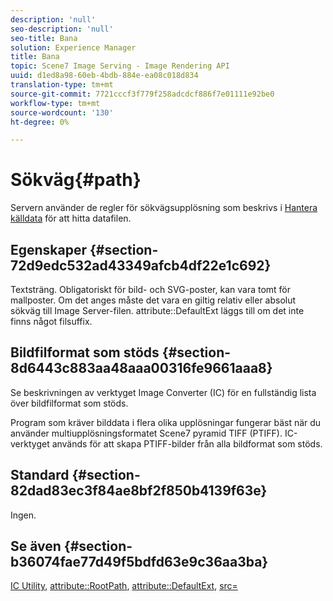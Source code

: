 ```yaml
---
description: 'null'
seo-description: 'null'
seo-title: Bana
solution: Experience Manager
title: Bana
topic: Scene7 Image Serving - Image Rendering API
uuid: d1ed8a98-60eb-4bdb-884e-ea08c018d834
translation-type: tm+mt
source-git-commit: 7721cccf3f779f258adcdcf886f7e01111e92be0
workflow-type: tm+mt
source-wordcount: '130'
ht-degree: 0%

---
```



# Sökväg{#path}

Servern använder de regler för sökvägsupplösning som beskrivs i [Hantera källdata](../../../../../../is-api/image-serving-api-ref/c-configuration-and-administration/c-configuration-and-administration.md#concept-1ec4d9f0e58a430cae045761f1ff9173) för att hitta datafilen.

## Egenskaper {#section-72d9edc532ad43349afcb4df22e1c692}

Textsträng. Obligatoriskt för bild- och SVG-poster, kan vara tomt för mallposter. Om det anges måste det vara en giltig relativ eller absolut sökväg till Image Server-filen. attribute::DefaultExt läggs till om det inte finns något filsuffix.

## Bildfilformat som stöds {#section-8d6443c883aa48aaa00316fe9661aaa8}

Se beskrivningen av verktyget Image Converter (IC) för en fullständig lista över bildfilformat som stöds.

Program som kräver bilddata i flera olika upplösningar fungerar bäst när du använder multiupplösningsformatet Scene7 pyramid TIFF (PTIFF). IC-verktyget används för att skapa PTIFF-bilder från alla bildformat som stöds.

## Standard {#section-82dad83ec3f84ae8bf2f850b4139f63e}

Ingen.

## Se även {#section-b36074fae77d49f5bdfd63e9c36aa3ba}

[IC Utility](../../../../../../is-api/is-utils/utilities/r-ic.md#reference-de9f43c63a8f48f1a755ff1760af8b7b),  [attribute::RootPath](../../../../../../is-api/image-catalog/image-serving-api-ref/c-image-catalog-reference/c-attributes-reference/r-rootpath.md#reference-17d57e5967be403b8408fa7214017494),  [attribute::DefaultExt](../../../../../../is-api/image-catalog/image-serving-api-ref/c-image-catalog-reference/c-attributes-reference/r-defaultext.md#reference-1b96c71a253049ddaeae09892d3484a0),  [src=](../../../../../../is-api/http-ref/image-serving-api-ref/c-http-protocol-reference/c-command-reference/r-src.md#reference-f6506637778c4c69bf106a7924a91ab1)
